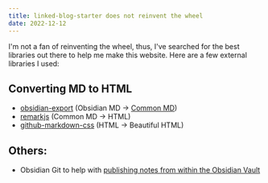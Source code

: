```yaml
---
title: linked-blog-starter does not reinvent the wheel
date: 2022-12-12
---
```


I'm not a fan of reinventing the wheel, thus, I've searched for the best libraries out there to help me make this website. Here are a few external libraries I used:

## Converting MD to HTML

* [obsidian-export](https://github.com/zoni/obsidian-export) (Obsidian MD -> [Common MD](https://commonmark.org/))
* [remarkjs](https://github.com/remarkjs/remark) (Common MD -> HTML)
* [github-markdown-css](https://github.com/sindresorhus/github-markdown-css) (HTML -> Beautiful HTML)

## Others:

* Obsidian Git to help with [publishing notes from within the Obsidian Vault](connect-obsidian-vault-with-github.md)

